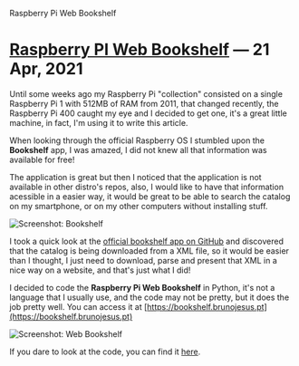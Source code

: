 Raspberry Pi Web Bookshelf

# [Raspberry PI Web Bookshelf](#) &mdash; 21 Apr, 2021

Until some weeks ago my Raspberry Pi "collection" consisted on a single Raspberry Pi 1 with 512MB of RAM from 2011, that changed recently, the Raspberry Pi 400 caught my eye and I decided to get one, it's a great little machine, in fact, I'm using it to write this article.

When looking through the official Raspberry OS I stumbled upon the **Bookshelf** app, I was amazed, I did not knew all that information was available for free! 

The application is great but then I noticed that the application is not available in other distro's repos, also, I would like to have that information acessible in a easier way, it would be great to be able to search the catalog on my smartphone, or on my other computers without installing stuff.

![Screenshot: Bookshelf](/article_files/20220420_rpiwebbookshelf/bookshelf.png)

I took a quick look at the [official bookshelf app on GitHub](https://github.com/raspberrypi-ui/bookshelf) and discovered that the catalog is being downloaded from a XML file, so it would be easier than I thought, I just need to download, parse and present that XML in a nice way on a website, and that's just what I did!

I decided to code the **Raspberry Pi Web Bookshelf** in Python, it's not a language that I usually use, and the code may not be pretty, but it does the job pretty well. You can access it at [https://bookshelf.brunojesus.pt](https://bookshelf.brunojesus.pt)

![Screenshot: Web Bookshelf](/article_files/20220420_rpiwebbookshelf/web-bookshelf.png)

If you dare to look at the code, you can find it [here](https://github.com/brunofjesus/rpi-web-bookshelf).

